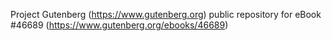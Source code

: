 Project Gutenberg (https://www.gutenberg.org) public repository for eBook #46689 (https://www.gutenberg.org/ebooks/46689)
